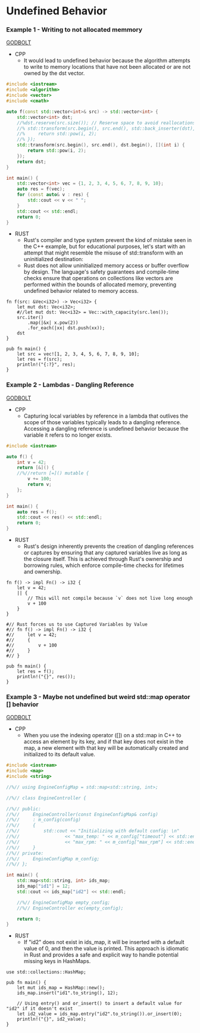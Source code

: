 # Undefined Behavior

### Example 1 - Writing to not allocated memmory
[GODBOLT](https://godbolt.org/z/c4sseTG8n)

* CPP
    - It would lead to undefined behavior because the algorithm attempts to write to memory locations that have not been allocated or are not owned by the dst vector.
```cpp
#include <iostream>
#include <algorithm>
#include <vector>
#include <cmath>

auto f(const std::vector<int>& src) -> std::vector<int> {
    std::vector<int> dst;
    //%dst.reserve(src.size()); // Reserve space to avoid reallocations
    //% std::transform(src.begin(), src.end(), std::back_inserter(dst), [](int i) {
    //%     return std::pow(i, 2);
    //% });
    std::transform(src.begin(), src.end(), dst.begin(), [](int i) {
        return std::pow(i, 2);
    });
    return dst;
}

int main() {
    std::vector<int> vec = {1, 2, 3, 4, 5, 6, 7, 8, 9, 10};
    auto res = f(vec);
    for (const auto& v : res) {
        std::cout << v << " ";
    }
    std::cout << std::endl;
    return 0;
}
```

* RUST
    - Rust's compiler and type system prevent the kind of mistake seen in the C++ example, but for educational purposes, let's start with an attempt that might resemble the misuse of std::transform with an uninitialized destination:
    - Rust does not allow uninitialized memory access or buffer overflow by design. The language's safety guarantees and compile-time checks ensure that operations on collections like vectors are performed within the bounds of allocated memory, preventing undefined behavior related to memory access.
```rust,editable
fn f(src: &Vec<i32>) -> Vec<i32> {
    let mut dst: Vec<i32>;
    #//let mut dst: Vec<i32> = Vec::with_capacity(src.len());
    src.iter()
        .map(|&x| x.pow(2))
        .for_each(|xx| dst.push(xx));
    dst
}

pub fn main() {
    let src = vec![1, 2, 3, 4, 5, 6, 7, 8, 9, 10];
    let res = f(src);
    println!("{:?}", res);
}
```



### Example 2 - Lambdas - Dangling Reference
[GODBOLT](https://godbolt.org/z/fqWr4coff)
* CPP
    - Capturing local variables by reference in a lambda that outlives the scope of those variables typically leads to a dangling reference. Accessing a dangling reference is undefined behavior because the variable it refers to no longer exists.
```cpp
#include <iostream>

auto f() {
    int v = 42;
    return [&]() {
    //%//return [=]() mutable {
        v += 100;
        return v;
    };
}

int main() {
    auto res = f();
    std::cout << res() << std::endl;
    return 0;
}
```

* RUST
    - Rust's design inherently prevents the creation of dangling references or captures by ensuring that any captured variables live as long as the closure itself. This is achieved through Rust's ownership and borrowing rules, which enforce compile-time checks for lifetimes and ownership.
```rust,editable
fn f() -> impl Fn() -> i32 {
    let v = 42;
    || {
        // This will not compile because `v` does not live long enough
        v + 100
    }
}

#// Rust forces us to use Captured Variables by Value
#// fn f() -> impl Fn() -> i32 {
#//     let v = 42;
#//     {
#//         v + 100
#//     }
#// }

pub fn main() {
    let res = f();
    println!("{}", res());
}
```


### Example 3 - Maybe not undefined but weird std::map operator [] behavior
[GODBOLT](https://godbolt.org/z/vnajbza4z)
* CPP
    - When you use the indexing operator ([]) on a std::map in C++ to access an element by its key, and if that key does not exist in the map, a new element with that key will be automatically created and initialized to its default value.
```cpp
#include <iostream>
#include <map>
#include <string>

//%// using EngineConfigMap = std::map<std::string, int>;

//%// class EngineController {

//%// public:
//%//     EngineController(const EngineConfigMap& config)
//%//     : m_config(config)
//%//     {
//%//         std::cout << "Initializing with default config: \n"
//%//                 << "max_temp: " << m_config["timeout"] << std::endl
//%//                 << "max_rpm: " << m_config["max_rpm"] << std::endl;
//%//     }
//%// private:
//%//     EngineConfigMap m_config;
//%// };

int main() {
    std::map<std::string, int> ids_map;
    ids_map["id1"] = 12;
    std::cout << ids_map["id2"] << std::endl;

    //%// EngineConfigMap empty_config;
    //%// EngineController ec(empty_config);

    return 0;
}
```

* RUST
    - If "id2" does not exist in ids_map, it will be inserted with a default value of 0, and then the value is printed. This approach is idiomatic in Rust and provides a safe and explicit way to handle potential missing keys in HashMaps.
```rust,editable
use std::collections::HashMap;

pub fn main() {
    let mut ids_map = HashMap::new();
    ids_map.insert("id1".to_string(), 12);

    // Using entry() and or_insert() to insert a default value for "id2" if it doesn't exist
    let id2_value = ids_map.entry("id2".to_string()).or_insert(0);
    println!("{}", id2_value);
}
```
